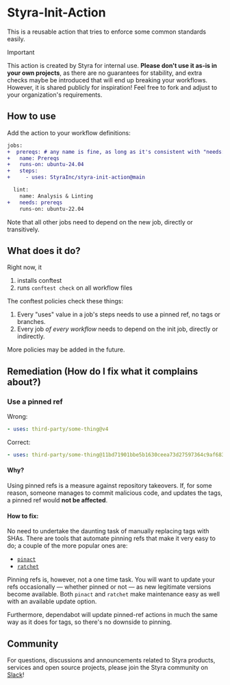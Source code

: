 # Styra-Init-Action

This is a reusable action that tries to enforce some common standards easily.

> [!IMPORTANT]
> This action is created by Styra for internal use.
> **Please don't use it as-is in your own projects**, as there are no guarantees for stability, and extra checks maybe be introduced that will end up breaking your workflows.
> However, it is shared publicly for inspiration! Feel free to fork and adjust to your organization's requirements.


## How to use

Add the action to your workflow definitions:

```diff
jobs:
+  prereqs: # any name is fine, as long as it's consistent with "needs:" below
+   name: Prereqs
+   runs-on: ubuntu-24.04
+   steps:
+     - uses: StyraInc/styra-init-action@main

  lint:
    name: Analysis & Linting
+   needs: prereqs
    runs-on: ubuntu-22.04
```

Note that all other jobs need to depend on the new job, directly or transitively.


## What does it do?

Right now, it

1. installs conftest
2. runs `conftest check` on all workflow files

The conftest policies check these things:

1. Every "uses" value in a job's steps needs to use a pinned ref, no tags or branches.
2. Every job _of every workflow_ needs to depend on the init job, directly or indirectly.

More policies may be added in the future.


## Remediation (How do I fix what it complains about?)


### Use a pinned ref

Wrong:

```yaml
- uses: third-party/some-thing@v4
```

Correct:

```yaml
- uses: third-party/some-thing@11bd71901bbe5b1630ceea73d27597364c9af683
```


#### Why?

Using pinned refs is a measure against repository takeovers.
If, for some reason, someone manages to commit malicious code, and updates the tags, a pinned ref would **not be affected**.


#### How to fix:

No need to undertake the daunting task of manually replacing tags with SHAs.
There are tools that automate pinning refs that make it very easy to do; a couple of the more popular ones are:

- [`pinact`](https://github.com/suzuki-shunsuke/pinact)
- [`ratchet`](https://github.com/sethvargo/ratchet)

Pinning refs is, however, not a one time task.
You will want to update your refs occasionally — whether pinned or not — as new legitimate versions become available.
Both `pinact` and `ratchet` make maintenance easy as well with an available update option.

Furthermore, dependabot will update pinned-ref actions in much the same way as it does for tags, so there's no downside to pinning.


## Community

For questions, discussions and announcements related to Styra products, services and open source projects, please join
the Styra community on [Slack](https://inviter.co/styra)!
